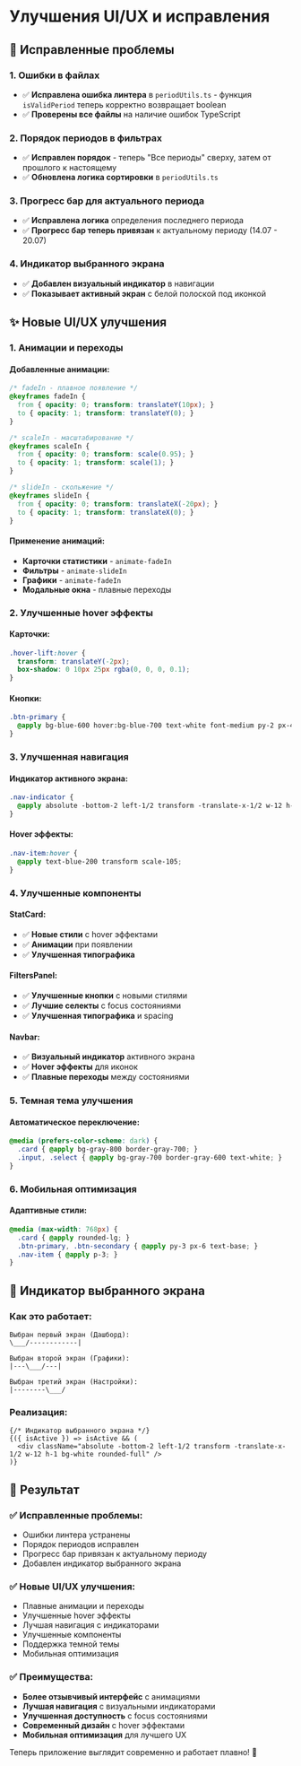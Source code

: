 # Улучшения UI/UX и исправления

## 🎯 Исправленные проблемы

### 1. **Ошибки в файлах**
- ✅ **Исправлена ошибка линтера** в `periodUtils.ts` - функция `isValidPeriod` теперь корректно возвращает boolean
- ✅ **Проверены все файлы** на наличие ошибок TypeScript

### 2. **Порядок периодов в фильтрах**
- ✅ **Исправлен порядок** - теперь "Все периоды" сверху, затем от прошлого к настоящему
- ✅ **Обновлена логика сортировки** в `periodUtils.ts`

### 3. **Прогресс бар для актуального периода**
- ✅ **Исправлена логика** определения последнего периода
- ✅ **Прогресс бар теперь привязан** к актуальному периоду (14.07 - 20.07)

### 4. **Индикатор выбранного экрана**
- ✅ **Добавлен визуальный индикатор** в навигации
- ✅ **Показывает активный экран** с белой полоской под иконкой

## ✨ Новые UI/UX улучшения

### 1. **Анимации и переходы**

#### **Добавленные анимации:**
```css
/* fadeIn - плавное появление */
@keyframes fadeIn {
  from { opacity: 0; transform: translateY(10px); }
  to { opacity: 1; transform: translateY(0); }
}

/* scaleIn - масштабирование */
@keyframes scaleIn {
  from { opacity: 0; transform: scale(0.95); }
  to { opacity: 1; transform: scale(1); }
}

/* slideIn - скольжение */
@keyframes slideIn {
  from { opacity: 0; transform: translateX(-20px); }
  to { opacity: 1; transform: translateX(0); }
}
```

#### **Применение анимаций:**
- **Карточки статистики** - `animate-fadeIn`
- **Фильтры** - `animate-slideIn`
- **Графики** - `animate-fadeIn`
- **Модальные окна** - плавные переходы

### 2. **Улучшенные hover эффекты**

#### **Карточки:**
```css
.hover-lift:hover {
  transform: translateY(-2px);
  box-shadow: 0 10px 25px rgba(0, 0, 0, 0.1);
}
```

#### **Кнопки:**
```css
.btn-primary {
  @apply bg-blue-600 hover:bg-blue-700 text-white font-medium py-2 px-4 rounded-lg transition-all duration-200 hover:shadow-lg active:scale-95;
}
```

### 3. **Улучшенная навигация**

#### **Индикатор активного экрана:**
```css
.nav-indicator {
  @apply absolute -bottom-2 left-1/2 transform -translate-x-1/2 w-12 h-1 bg-white rounded-full transition-all duration-300;
}
```

#### **Hover эффекты:**
```css
.nav-item:hover {
  @apply text-blue-200 transform scale-105;
}
```

### 4. **Улучшенные компоненты**

#### **StatCard:**
- ✅ **Новые стили** с hover эффектами
- ✅ **Анимации** при появлении
- ✅ **Улучшенная типографика**

#### **FiltersPanel:**
- ✅ **Улучшенные кнопки** с новыми стилями
- ✅ **Лучшие селекты** с focus состояниями
- ✅ **Улучшенная типографика** и spacing

#### **Navbar:**
- ✅ **Визуальный индикатор** активного экрана
- ✅ **Hover эффекты** для иконок
- ✅ **Плавные переходы** между состояниями

### 5. **Темная тема улучшения**

#### **Автоматическое переключение:**
```css
@media (prefers-color-scheme: dark) {
  .card { @apply bg-gray-800 border-gray-700; }
  .input, .select { @apply bg-gray-700 border-gray-600 text-white; }
}
```

### 6. **Мобильная оптимизация**

#### **Адаптивные стили:**
```css
@media (max-width: 768px) {
  .card { @apply rounded-lg; }
  .btn-primary, .btn-secondary { @apply py-3 px-6 text-base; }
  .nav-item { @apply p-3; }
}
```

## 📱 Индикатор выбранного экрана

### **Как это работает:**
```
Выбран первый экран (Дашборд):
\___/------------|

Выбран второй экран (Графики):
|---\___/---|

Выбран третий экран (Настройки):
|--------\___/
```

### **Реализация:**
```tsx
{/* Индикатор выбранного экрана */}
{({ isActive }) => isActive && (
  <div className="absolute -bottom-2 left-1/2 transform -translate-x-1/2 w-12 h-1 bg-white rounded-full" />
)}
```

## 🎯 Результат

### ✅ **Исправленные проблемы:**
- Ошибки линтера устранены
- Порядок периодов исправлен
- Прогресс бар привязан к актуальному периоду
- Добавлен индикатор выбранного экрана

### ✅ **Новые UI/UX улучшения:**
- Плавные анимации и переходы
- Улучшенные hover эффекты
- Лучшая навигация с индикаторами
- Улучшенные компоненты
- Поддержка темной темы
- Мобильная оптимизация

### ✅ **Преимущества:**
- **Более отзывчивый интерфейс** с анимациями
- **Лучшая навигация** с визуальными индикаторами
- **Улучшенная доступность** с focus состояниями
- **Современный дизайн** с hover эффектами
- **Мобильная оптимизация** для лучшего UX

Теперь приложение выглядит современно и работает плавно! 🚀 